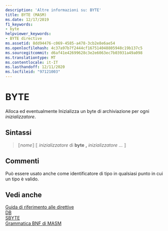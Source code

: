 ```yaml
---
description: 'Altre informazioni su: BYTE'
title: BYTE (MASM)
ms.date: 12/17/2019
f1_keywords:
- byte
helpviewer_keywords:
- BYTE directive
ms.assetid: 8dd94476-c069-4585-a478-3cb2e8e6ae54
ms.openlocfilehash: 4c37a97b7f2444cf167514048805948c19b137c5
ms.sourcegitcommit: d6af41e42699628c3e2e6063ec7b03931a49a098
ms.translationtype: MT
ms.contentlocale: it-IT
ms.lasthandoff: 12/11/2020
ms.locfileid: "97121003"
---
```

# <a name="byte"></a>BYTE

Alloca ed eventualmente Inizializza un byte di archiviazione per ogni *inizializzatore*.

## <a name="syntax"></a>Sintassi

> ⟦*nome*⟧ ⟦ *inizializzatore* di **byte** __,__ *inizializzatore* ... ⟧

## <a name="remarks"></a>Commenti

Può essere usato anche come identificatore di tipo in qualsiasi punto in cui un tipo è valido.

## <a name="see-also"></a>Vedi anche

[Guida di riferimento alle direttive](directives-reference.md)\
[DB](db.md)\
[SBYTE](sbyte-masm.md)\
[Grammatica BNF di MASM](masm-bnf-grammar.md)
